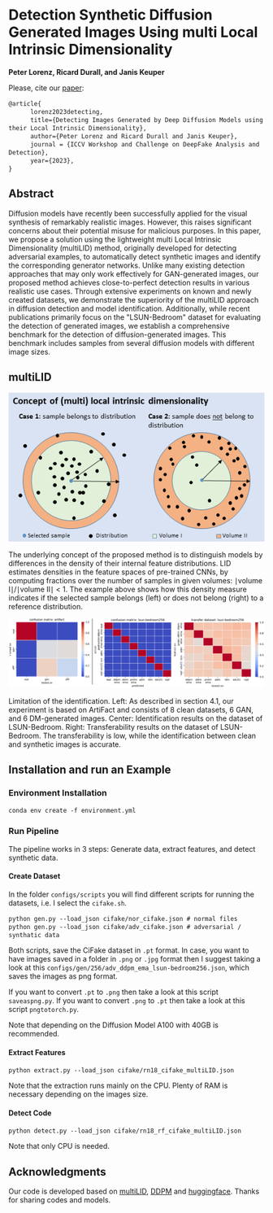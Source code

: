 # Detection Synthetic Diffusion Generated Images Using multi Local Intrinsic Dimensionality

<b>Peter Lorenz, Ricard Durall, and Janis Keuper</b>

Please, cite our [paper](https://arxiv.org/pdf/2307.02347.pdf):

```
@article{
      lorenz2023detecting,
      title={Detecting Images Generated by Deep Diffusion Models using their Local Intrinsic Dimensionality}, 
      author={Peter Lorenz and Ricard Durall and Janis Keuper},
      journal = {ICCV Workshop and Challenge on DeepFake Analysis and Detection},
      year={2023},
}
```


## Abstract
Diffusion models have recently been successfully applied for the visual synthesis of remarkably realistic images. However, this raises significant concerns about their potential misuse for malicious purposes. In this paper, we propose a solution using the lightweight multi Local Intrinsic Dimensionality (multiLID) method, originally developed for detecting adversarial examples, to automatically detect synthetic images and identify the corresponding generator networks.
Unlike many existing detection approaches that may only work effectively for GAN-generated images, our proposed method achieves close-to-perfect detection results in various realistic use cases. Through extensive experiments on known and newly created datasets, we demonstrate the superiority of the multiLID approach in diffusion detection and model identification. Additionally, while recent publications primarily focus on the "LSUN-Bedroom" dataset for evaluating the detection of generated images, we establish a comprehensive benchmark for the detection of diffusion-generated images. This benchmark includes samples from several diffusion models with different image sizes.

<!-- <p align="center">
<img src="figs/teaser.png" width=60%>
</p> -->

## multiLID
<p align="center" width="100%">
  <img src="./assets/teaser.png" alt="teaser multiLID" />
</p>

The underlying concept of the proposed method is to distinguish models by differences in the density of their internal feature distributions. LID estimates densities in the feature spaces of pre-trained CNNs, by computing fractions over the number of samples in given volumes: ∣volume I∣/∣volume II∣ < 1. The example above shows how this density measure indicates if the selected sample belongs (left) or does not belong (right) to a reference distribution.

<p align="center" width="100%">
  <img src="./assets/compresults.png" alt="results" />
</p>

Limitation of the identification. Left: As described in section 4.1, our experiment is based on ArtiFact and consists of 8 clean datasets, 6 GAN, and 6 DM-generated images. Center: Identification results on the dataset of LSUN-Bedroom. Right: Transferability results on the dataset of LSUN-Bedroom. The transferability is low, while the identification between clean and synthetic images is accurate. 


## Installation and run an Example

###  Environment Installation

```
conda env create -f environment.yml
```


### Run Pipeline

The pipeline works in 3 steps: Generate data, extract features, and detect synthetic data.

#### Create Dataset

In the folder `configs/scripts` you will find different scripts for running the datasets, i.e. I select the `cifake.sh`. 

```
python gen.py --load_json cifake/nor_cifake.json # normal files
python gen.py --load_json cifake/adv_cifake.json # adversarial / synthatic data
```
Both scripts, save the CiFake dataset in `.pt` format. In case, you want to have images saved in a folder in `.png` or `.jpg` format then I suggest taking a look at this `configs/gen/256/adv_ddpm_ema_lsun-bedroom256.json`, which saves the images as png format. 

If you want to convert `.pt` to `.png` then take a look at this script `saveaspng.py`.
If you want to convert `.png` to `.pt` then take a look at this script `pngtotorch.py`.

Note that depending on the Diffusion Model A100 with 40GB is recommended.

#### Extract Features

```
python extract.py --load_json cifake/rn18_cifake_multiLID.json
```
Note that the extraction runs mainly on the CPU. Plenty of RAM is necessary depending on the images size. 

#### Detect Code

```
python detect.py --load_json cifake/rn18_rf_cifake_multiLID.json
```

Note that only CPU is needed.


## Acknowledgments
Our code is developed based on [multiLID](https://arxiv.org/pdf/2212.06776.pdf), [DDPM](https://arxiv.org/abs/2006.11239) and [huggingface](https://huggingface.co/). 
Thanks for sharing codes and models.
